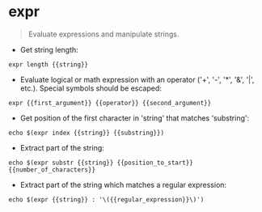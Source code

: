 # expr

> Evaluate expressions and manipulate strings.

- Get string length:

`expr length {{string}}`

- Evaluate logical or math expression with an operator ('+', '-', '*', '&', '|', etc.). Special symbols should be escaped:

`expr {{first_argument}} {{operator}} {{second_argument}}`

- Get position of the first character in 'string' that matches 'substring':

`echo $(expr index {{string}} {{substring}})`

- Extract part of the string:

`echo $(expr substr {{string}} {{position_to_start}} {{number_of_characters}}`

- Extract part of the string which matches a regular expression:

`echo $(expr {{string}} : '\({{regular_expression}}\)')`
